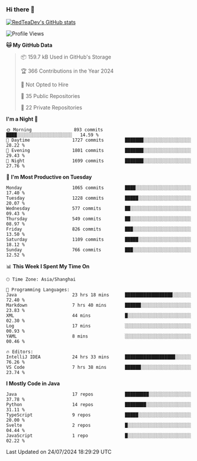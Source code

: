 ### Hi there 👋

<!--
**RedTeaDev/RedTeaDev** is a ✨ _special_ ✨ repository because its `README.md` (this file) appears on your GitHub profile.

Here are some ideas to get you started:

- 🔭 I’m currently working on ...
- 🌱 I’m currently learning ...
- 👯 I’m looking to collaborate on ...
- 🤔 I’m looking for help with ...
- 💬 Ask me about ...
- 📫 How to reach me: ...
- 😄 Pronouns: ...
- ⚡ Fun fact: ...
-->

<!--
[![wakatime](https://wakatime.com/badge/user/6b101ed0-04c0-4490-9283-eb61f2efff96.svg)](https://wakatime.com/@6b101ed0-04c0-4490-9283-eb61f2efff96)
!-->

[![RedTeaDev's GitHub stats](https://github-readme-stats.vercel.app/api?username=RedTeaDev)](https://github.com/anuraghazra/github-readme-stats)
<!--
[![willianrod's wakatime stats](https://github-readme-stats.vercel.app/api/wakatime?username=RedTeaDev)](https://github.com/anuraghazra/github-readme-stats)
!-->
<!--START_SECTION:waka-->
![Profile Views](http://img.shields.io/badge/Profile%20Views-0-blue)

**🐱 My GitHub Data** 

> 📦 159.7 kB Used in GitHub's Storage 
 > 
> 🏆 366 Contributions in the Year 2024
 > 
> 🚫 Not Opted to Hire
 > 
> 📜 35 Public Repositories 
 > 
> 🔑 22 Private Repositories 
 > 
**I'm a Night 🦉** 

```text
🌞 Morning                893 commits         ████░░░░░░░░░░░░░░░░░░░░░   14.59 % 
🌆 Daytime                1727 commits        ███████░░░░░░░░░░░░░░░░░░   28.22 % 
🌃 Evening                1801 commits        ███████░░░░░░░░░░░░░░░░░░   29.43 % 
🌙 Night                  1699 commits        ███████░░░░░░░░░░░░░░░░░░   27.76 % 
```
📅 **I'm Most Productive on Tuesday** 

```text
Monday                   1065 commits        ████░░░░░░░░░░░░░░░░░░░░░   17.40 % 
Tuesday                  1228 commits        █████░░░░░░░░░░░░░░░░░░░░   20.07 % 
Wednesday                577 commits         ██░░░░░░░░░░░░░░░░░░░░░░░   09.43 % 
Thursday                 549 commits         ██░░░░░░░░░░░░░░░░░░░░░░░   08.97 % 
Friday                   826 commits         ███░░░░░░░░░░░░░░░░░░░░░░   13.50 % 
Saturday                 1109 commits        █████░░░░░░░░░░░░░░░░░░░░   18.12 % 
Sunday                   766 commits         ███░░░░░░░░░░░░░░░░░░░░░░   12.52 % 
```


📊 **This Week I Spent My Time On** 

```text
🕑︎ Time Zone: Asia/Shanghai

💬 Programming Languages: 
Java                     23 hrs 18 mins      ██████████████████░░░░░░░   72.40 % 
Markdown                 7 hrs 40 mins       ██████░░░░░░░░░░░░░░░░░░░   23.83 % 
XML                      44 mins             █░░░░░░░░░░░░░░░░░░░░░░░░   02.30 % 
Log                      17 mins             ░░░░░░░░░░░░░░░░░░░░░░░░░   00.93 % 
YAML                     8 mins              ░░░░░░░░░░░░░░░░░░░░░░░░░   00.46 % 

🔥 Editors: 
IntelliJ IDEA            24 hrs 33 mins      ███████████████████░░░░░░   76.26 % 
VS Code                  7 hrs 38 mins       ██████░░░░░░░░░░░░░░░░░░░   23.74 % 
```

**I Mostly Code in Java** 

```text
Java                     17 repos            █████████░░░░░░░░░░░░░░░░   37.78 % 
Python                   14 repos            ████████░░░░░░░░░░░░░░░░░   31.11 % 
TypeScript               9 repos             █████░░░░░░░░░░░░░░░░░░░░   20.00 % 
Svelte                   2 repos             █░░░░░░░░░░░░░░░░░░░░░░░░   04.44 % 
JavaScript               1 repo              █░░░░░░░░░░░░░░░░░░░░░░░░   02.22 % 
```




 Last Updated on 24/07/2024 18:29:29 UTC
<!--END_SECTION:waka-->


